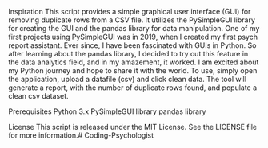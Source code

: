 Inspiration
This script provides a simple graphical user interface (GUI) for removing duplicate rows from a CSV file. 
It utilizes the PySimpleGUI library for creating the GUI and the pandas library for data manipulation.
One of my first projects using PySimpleGUI was in 2019, when I created my first psych report assistant. Ever
since, I have been fascinated with GUIs in Python. So after learning about the pandas library, I decided to 
try out this feature in the data analytics field, and in my amazement, it worked. I am excited about my Python
journey and hope to share it with the world. To use, simply open the application, upload a datafile (csv) and click
clean data. The tool will generate a report, with the number of duplicate rows found, and populate a clean csv dataset.

Prerequisites
Python 3.x
PySimpleGUI library
pandas library



License
This script is released under the MIT License. See the LICENSE file for more information.# Coding-Psychologist
